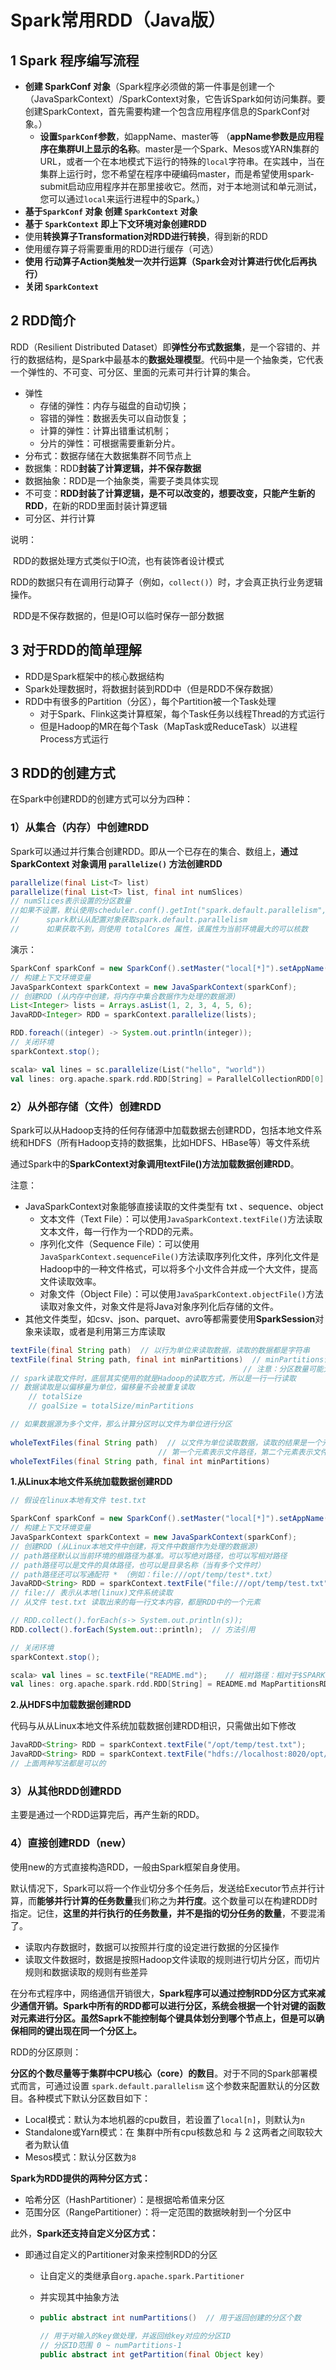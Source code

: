 # Spark常用RDD（Java版）

## 1 Spark 程序编写流程

-   **创建 SparkConf 对象**（Spark程序必须做的第一件事是创建一个（JavaSparkContext）/SparkContext对象，它告诉Spark如何访问集群。要创建SparkContext，首先需要构建一个包含应用程序信息的SparkConf对象。）
    -   **设置`SparkConf`参数**，如appName、master等 （**appName参数是应用程序在集群UI上显示的名称**。master是一个Spark、Mesos或YARN集群的URL，或者一个在本地模式下运行的特殊的`local`字符串。在实践中，当在集群上运行时，您不希望在程序中硬编码master，而是希望使用spark-submit启动应用程序并在那里接收它。然而，对于本地测试和单元测试，您可以通过`local`来运行进程中的Spark。）
-   **基于`SparkConf` 对象 创建 `SparkContext` 对象**
-   **基于 `SparkContext` 即上下文环境对象创建RDD**
-   使用**转换算子Transformation对RDD进行转换**，得到新的RDD
-   使用缓存算子将需要重用的RDD进行缓存（可选）
-   **使用 行动算子Action类触发一次并行运算（Spark会对计算进行优化后再执行）**
-   **关闭 `SparkContext`**

## 2 RDD简介

RDD（Resilient Distributed Dataset）即**弹性分布式数据集**，是一个容错的、并行的数据结构，是Spark中最基本的**数据处理模型**。代码中是一个抽象类，它代表一个弹性的、不可变、可分区、里面的元素可并行计算的集合。

-   弹性
    -   存储的弹性：内存与磁盘的自动切换；
    -   容错的弹性：数据丢失可以自动恢复；
    -   计算的弹性：计算出错重试机制；
    -   分片的弹性：可根据需要重新分片。
-   分布式：数据存储在大数据集群不同节点上
-   数据集：RDD**封装了计算逻辑，并不保存数据**
-   数据抽象：RDD是一个抽象类，需要子类具体实现
-   不可变：**RDD封装了计算逻辑，是不可以改变的，想要改变，只能产生新的RDD**，在新的RDD里面封装计算逻辑
-   可分区、并行计算

说明：

​	RDD的数据处理方式类似于IO流，也有装饰者设计模式

​	RDD的数据只有在调用行动算子（例如，`collect()`）时，才会真正执行业务逻辑操作。

​	RDD是不保存数据的，但是IO可以临时保存一部分数据

## 3 对于RDD的简单理解

-   RDD是Spark框架中的核心数据结构
-   Spark处理数据时，将数据封装到RDD中（但是RDD不保存数据）
-   RDD中有很多的Partition（分区），每个Partition被一个Task处理
    -   对于Spark、Flink这类计算框架，每个Task任务以线程Thread的方式运行
    -   但是Hadoop的MR在每个Task（MapTask或ReduceTask）以进程Process方式运行



## 3 RDD的创建方式

在Spark中创建RDD的创建方式可以分为四种：

### 1）从集合（内存）中创建RDD

Spark可以通过并行集合创建RDD。即从一个已存在的集合、数组上，**通过 SparkContext 对象调用 `parallelize()` 方法创建RDD**

```java
parallelize(final List<T> list)
parallelize(final List<T> list, final int numSlices) 
// numSlices表示设置的分区数量
//如果不设置，默认使用scheduler.conf().getInt("spark.default.parallelism", this.totalCores())
//		spark默认从配置对象获取spark.default.parallelism 
// 		如果获取不到，则使用 totalCores 属性，该属性为当前环境最大的可以核数
```

演示：

```java
SparkConf sparkConf = new SparkConf().setMaster("local[*]").setAppName("rdd");
// 构建上下文环境变量
JavaSparkContext sparkContext = new JavaSparkContext(sparkConf);
// 创建RDD (从内存中创建，将内存中集合数据作为处理的数据源)
List<Integer> lists = Arrays.asList(1, 2, 3, 4, 5, 6);
JavaRDD<Integer> RDD = sparkContext.parallelize(lists);

RDD.foreach((integer) -> System.out.println(integer));
// 关闭环境
sparkContext.stop();
```

```scala
scala> val lines = sc.parallelize(List("hello", "world"))
val lines: org.apache.spark.rdd.RDD[String] = ParallelCollectionRDD[0] at parallelize at <console>:1
```

### 2）从外部存储（文件）创建RDD

Spark可以从Hadoop支持的任何存储源中加载数据去创建RDD，包括本地文件系统和HDFS（所有Hadoop支持的数据集，比如HDFS、HBase等）等文件系统

通过Spark中的**SparkContext对象调用textFile()方法加载数据创建RDD**。

注意：

-   JavaSparkContext对象能够直接读取的文件类型有 txt 、sequence、object
    -   文本文件（Text File）：可以使用`JavaSparkContext.textFile()`方法读取文本文件，每一行作为一个RDD的元素。
    -   序列化文件（Sequence File）：可以使用`JavaSparkContext.sequenceFile()`方法读取序列化文件，序列化文件是Hadoop中的一种文件格式，可以将多个小文件合并成一个大文件，提高文件读取效率。
    -   对象文件（Object File）：可以使用`JavaSparkContext.objectFile()`方法读取对象文件，对象文件是将Java对象序列化后存储的文件。
-   其他文件类型，如csv、json、parquet、avro等都需要使用**SparkSession**对象来读取，或者是利用第三方库读取

```java
textFile(final String path)  // 以行为单位来读取数据，读取的数据都是字符串
textFile(final String path, final int minPartitions)  // minPartitions设置最小分区数量
    												// 注意：分区数量可能大于 minPartitions
// spark读取文件时，底层其实使用的就是Hadoop的读取方式，所以是一行一行读取
// 数据读取是以偏移量为单位，偏移量不会被重复读取
    // totalSize
    // goalSize = totalSize/minPartitions

// 如果数据源为多个文件，那么计算分区时以文件为单位进行分区
    
wholeTextFiles(final String path)  // 以文件为单位读取数据，读取的结果是一个元组
				 				 // 第一个元素表示文件路径，第二个元素表示文件内容
wholeTextFiles(final String path, final int minPartitions)
```

**1.从Linux本地文件系统加载数据创建RDD**

```java
// 假设在linux本地有文件 test.txt

SparkConf sparkConf = new SparkConf().setMaster("local[*]").setAppName("rdd");
// 构建上下文环境变量
JavaSparkContext sparkContext = new JavaSparkContext(sparkConf);
// 创建RDD (从Linux本地文件中创建，将文件中数据作为处理的数据源)
// path路径默认以当前环境的根路径为基准。可以写绝对路径，也可以写相对路径
// path路径可以是文件的具体路径，也可以是目录名称（当有多个文件时）
// path路径还可以写通配符 * （例如：file:///opt/temp/test*.txt）
JavaRDD<String> RDD = sparkContext.textFile("file:///opt/temp/test.txt");  
// file:// 表示从本地(linux)文件系统读取
// 从文件 test.txt 读取出来的每一行文本内容，都是RDD中的一个元素

// RDD.collect().forEach(s-> System.out.println(s));
RDD.collect().forEach(System.out::println);  // 方法引用

// 关闭环境
sparkContext.stop();
```

```scala
scala> val lines = sc.textFile("README.md");	// 相对路径：相对于$SPARK_HOME
val lines: org.apache.spark.rdd.RDD[String] = README.md MapPartitionsRDD[2] at textFile at <console>:1
```

**2.从HDFS中加载数据创建RDD**

代码与从从Linux本地文件系统加载数据创建RDD相识，只需做出如下修改

```java
JavaRDD<String> RDD = sparkContext.textFile("/opt/temp/test.txt"); 
JavaRDD<String> RDD = sparkContext.textFile("hdfs://localhost:8020/opt/temp/test.txt"); 
// 上面两种写法都是可以的
```

### 3）从其他RDD创建RDD

主要是通过一个RDD运算完后，再产生新的RDD。

### 4）直接创建RDD（new）

使用new的方式直接构造RDD，一般由Spark框架自身使用。


默认情况下，Spark可以将一个作业切分多个任务后，发送给Executor节点并行计算，而**能够并行计算的任务数量**我们称之为**并行度**。这个数量可以在构建RDD时指定。记住，**这里的并行执行的任务数量，并不是指的切分任务的数量**，不要混淆了。

-   读取内存数据时，数据可以按照并行度的设定进行数据的分区操作
-   读取文件数据时，数据是按照Hadoop文件读取的规则进行切片分区，而切片规则和数据读取的规则有些差异

在分布式程序中，网络通信开销很大，**Spark程序可以通过控制RDD分区方式来减少通信开销。**Spark中所有的RDD都可以进行分区，系统会根据一个针对键的函数对元素进行分区。虽然**Saprk不能控制每个键具体划分到哪个节点上，但是可以确保相同的键出现在同一个分区上。**

RDD的分区原则：

​	**分区的个数尽量等于集群中CPU核心（core）的数目**。对于不同的Spark部署模式而言，可通过设置 `spark.default.parallelism` 这个参数来配置默认的分区数目。各种模式下默认分区数目如下：

-   Local模式：默认为本地机器的cpu数目，若设置了`local[n]`，则默认为`n`
-   Standalone或Yarn模式：在 集群中所有cpu核数总和 与 2 这两者之间取较大者为默认值
-   Mesos模式：默认分区数为`8`

**Spark为RDD提供的两种分区方式：**

-   哈希分区（HashPartitioner）：是根据哈希值来分区
-   范围分区（RangePartitioner）：将一定范围的数据映射到一个分区中

此外，**Spark还支持自定义分区方式：**

-   即通过自定义的Partitioner对象来控制RDD的分区

    -   让自定义的类继承自`org.apache.spark.Partitioner`

    -   并实现其中抽象方法

    -   ```java
        public abstract int numPartitions()  // 用于返回创建的分区个数
            
        // 用于对输入的key做处理，并返回给key对应的分区ID
        // 分区ID范围 0 ~ numPartitions-1
        public abstract int getPartition(final Object key)  
        ```